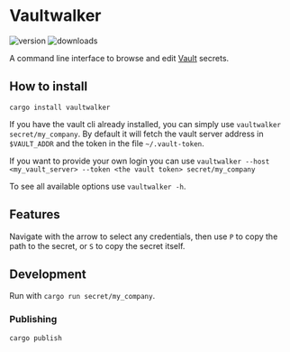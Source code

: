 # Vaultwalker

![version](https://img.shields.io/crates/v/vaultwalker) ![downloads](https://img.shields.io/crates/d/vaultwalker)

A command line interface to browse and edit [Vault](https://www.vaultproject.io/) secrets.

## How to install

`cargo install vaultwalker`

If you have the vault cli already installed, you can simply use `vaultwalker secret/my_company`.
By default it will fetch the vault server address in `$VAULT_ADDR` and the token in the file `~/.vault-token`.

If you want to provide your own login you can use `vaultwalker --host <my_vault_server> --token <the vault token> secret/my_company`

To see all available options use `vaultwalker -h`.

## Features

Navigate with the arrow to select any credentials, then use `P` to copy the path to the secret, or `S` to copy the secret itself.

## Development

Run with `cargo run secret/my_company`.

### Publishing

`cargo publish`
